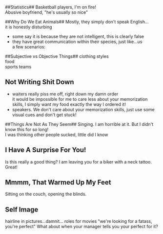 ##Statistics##
Basketball players, I'm on fire!  
Abusive boyfriend, "he's usually so nice"  

##Why Do We Eat Animals##
Mostly, they simply don't speak English...   
it is honestly disturbing  
 - some say it is because they are not intelligent, this is clearly false  
 - they have great communication within their species, just like...us  
a few scenarios:

##Subjective vs Objective Things##
clothing styles  
food  
sports teams  

## Not Writing Shit Down ##
 - waiters really piss me off, right down my damn order  
it would be impossible for me to care less about your memorization
skills, I simply want my food exactly the way I ordered it! 
 - speakers. We don't care about your memorization skills, just use some
   visual cues and don't get stuck!

##Things Are Not As They Seem##
Singing. I am horrible at it. But I didn't know this for so long!  
I was thinking other people sucked, little did I know  

## I Have A Surprise For You! ##
Is this really a good thing? 
I am leaving you for a biker with a neck tattoo. Great!

## Mmmm, That Warmed Up My Feet
Sitting on the couch, opening the blinds.

## Self Image ##
hairline in pictures...damnit...
roles for movies "we're looking for a fatass, you're perfect"
What about when your manager tells you your perfect for it? 
